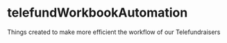 # telefundWorkbookAutomation
Things created to make more efficient the workflow of our Telefundraisers
